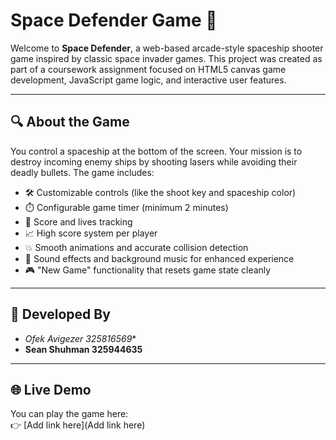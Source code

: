 # Space Defender Game 🚀

Welcome to **Space Defender**, a web-based arcade-style spaceship shooter game inspired by classic space invader games. This project was created as part of a coursework assignment focused on HTML5 canvas game development, JavaScript game logic, and interactive user features.

---

## 🔍 About the Game

You control a spaceship at the bottom of the screen. Your mission is to destroy incoming enemy ships by shooting lasers while avoiding their deadly bullets. The game includes:

- 🛠️ Customizable controls (like the shoot key and spaceship color)
- ⏱️ Configurable game timer (minimum 2 minutes)
- 🎯 Score and lives tracking
- 📈 High score system per player
- 💥 Smooth animations and accurate collision detection
- 🎵 Sound effects and background music for enhanced experience
- 🎮 "New Game" functionality that resets game state cleanly

---

## 👤 Developed By

- *Ofek Avigezer 325816569**
- **Sean Shuhman 325944635**
---

## 🌐 Live Demo

You can play the game here:  
👉 [Add link here](Add link here)

